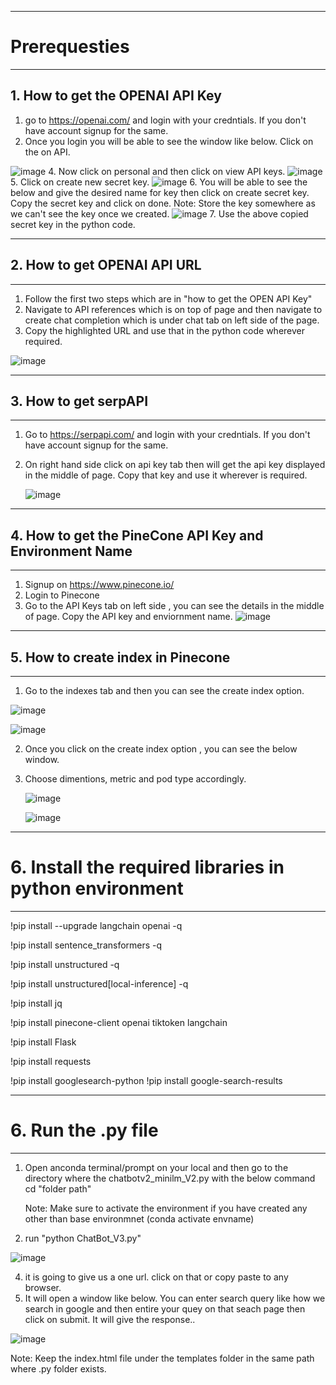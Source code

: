 ************

# Prerequesties

*************

## 1. How to get the OPENAI API Key 

1. go to https://openai.com/ and login with your credntials. If you don't have account signup for the same.
2. Once you login you will be able to see the window like below. Click on the on API.

 ![image](https://github.com/MadhuVamsiA/freedomwithai/assets/143532033/6d36bc98-c48d-49a4-95ef-109a559e727d)
4. Now click on personal and then click on view API keys.
![image](https://github.com/MadhuVamsiA/freedomwithai/assets/143532033/b896a1ca-80b4-4008-8b30-75ee331350f1)
5. Click on create new secret key.
![image](https://github.com/MadhuVamsiA/freedomwithai/assets/143532033/77113c26-7449-4fbc-ae4e-a39629affd1d)
6. You will be able to see the below and give the desired name for key then click on create secret key. Copy the secret key and click on done.
Note: Store the key somewhere as we can't see the key once we created.
![image](https://github.com/MadhuVamsiA/freedomwithai/assets/143532033/6b957853-b058-4f04-b053-83cd18f5e021)
7. Use the above copied secret key in the python code.

******************************
## 2. How to get OPENAI API URL
*******************************

1. Follow the first two steps which are in "how to get the OPEN API Key"
2. Navigate to API references which is on top of page and then navigate to create chat completion which is under chat tab on left side of the page.
3. Copy the highlighted URL and use that in the python code wherever required.

![image](https://github.com/MadhuVamsiA/freedomwithai/assets/143532033/6331182a-93d2-4308-8724-c4f483c8a4c8)

***********************************
## 3. How to get serpAPI 
***********************************

1. Go to https://serpapi.com/ and login with your credntials. If you don't have account signup for the same.
2. On right hand side click on api key tab then will get the api key displayed in the middle of page. Copy that key and use it wherever is required.

   ![image](https://github.com/MadhuVamsiA/freedomwithai/assets/143532033/2e8769f0-f689-465f-8dd2-1d199f9a9ead)


***********************************************************
## 4. How to get the PineCone API Key and Environment Name
***********************************************************
1. Signup on  https://www.pinecone.io/
2. Login to Pinecone
3. Go to the API Keys tab on left side , you can see the details in the middle of page. Copy the API key and enviornment name.
   ![image](https://github.com/MadhuVamsiA/freedomwithai/assets/143532033/4f126110-ca11-47d5-92c1-f75cf542eace)

*****************************************
## 5. How to create index in Pinecone
*****************************************
1. Go to the indexes tab and then you can see the create index option.

![image](https://github.com/MadhuVamsiA/freedomwithai/assets/143532033/7e7c782b-e2a3-4938-b163-fb17c4f2ba01)

![image](https://github.com/MadhuVamsiA/freedomwithai/assets/143532033/0382d7ce-7689-49bd-b1c5-146bf244ce06)

2. Once you click on the create index option , you can see the below window.
3. Choose dimentions, metric and pod type accordingly.

   ![image](https://github.com/MadhuVamsiA/freedomwithai/assets/143532033/60c0d184-00f3-4fb2-b90d-25f3f8f31f45)

   ![image](https://github.com/MadhuVamsiA/freedomwithai/assets/143532033/93730554-d6b9-4ff7-b72d-c22ba4b4ca60)

***************************************************
# 6. Install the required libraries in python environment
****************************************************
!pip install --upgrade langchain openai  -q

!pip install sentence_transformers -q

!pip install unstructured -q

!pip install unstructured[local-inference] -q

!pip install jq

!pip install pinecone-client openai tiktoken langchain

!pip install Flask

!pip install requests

!pip install googlesearch-python
!pip install google-search-results

**********************************************
# 6. Run the .py file
**********************************************
1. Open anconda terminal/prompt on your local and then go to the directory where the chatbotv2_minilm_V2.py with the below command
   cd "folder path"

   Note: Make sure to activate the environment if you have created any other than base environmnet (conda activate envname)
3. run "python ChatBot_V3.py"

![image](https://github.com/MadhuVamsiA/freedomwithai/assets/143532033/fc5e16be-13c0-406d-b487-4394698544ff)


4. it is going to give us a one url. click on that or copy paste to any browser.
5. It will open a window like below. You can enter search query like how we search in google and then entire your quey on that seach page then click on submit. It will give the response..
   
![image](https://github.com/MadhuVamsiA/freedomwithai/assets/143532033/12cb84bb-6364-4dfa-a197-3ee102d31857)



 Note: Keep the index.html file under the templates folder in the same path where .py folder exists.



